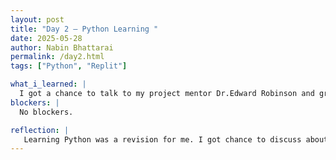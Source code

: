 ```yaml
---
layout: post
title: "Day 2 – Python Learning "
date: 2025-05-28
author: Nabin Bhattarai
permalink: /day2.html
tags: ["Python", "Replit"]

what_i_learned: |
  I got a chance to talk to my project mentor Dr.Edward Robinson and graduate student mentor Daniel Owolabi, and got to know a little bit about project that I will be working on i.e. Developing Post-game content using AI for automated soccer box scores and video news reports. We talked through how we are going to go through our projects. I learned about Lists, sets and dictionary in Python. Using Replit, I did some coding on how to add and delete elements, how to go through all the elements and how to create different data structures. We played Headband game and it was fun.
blockers: |
  No blockers.

reflection: |
   Learning Python was a revision for me. I got chance to discuss about the concepts that I had already studied and refresh it. It was good to know and talk to my project mentor and grdauate student mentor. Headband game was interactive and encouraged creative thinking. Overall, the day was fun, interactive and educational.
---
```

